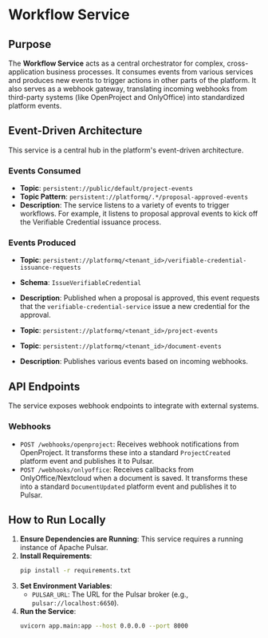 
# Workflow Service

## Purpose

The **Workflow Service** acts as a central orchestrator for complex, cross-application business processes. It consumes events from various services and produces new events to trigger actions in other parts of the platform. It also serves as a webhook gateway, translating incoming webhooks from third-party systems (like OpenProject and OnlyOffice) into standardized platform events.

## Event-Driven Architecture

This service is a central hub in the platform's event-driven architecture.

### Events Consumed

- **Topic**: `persistent://public/default/project-events`
- **Topic Pattern**: `persistent://platformq/.*/proposal-approved-events`
- **Description**: The service listens to a variety of events to trigger workflows. For example, it listens to proposal approval events to kick off the Verifiable Credential issuance process.

### Events Produced

- **Topic**: `persistent://platformq/<tenant_id>/verifiable-credential-issuance-requests`
- **Schema**: `IssueVerifiableCredential`
- **Description**: Published when a proposal is approved, this event requests that the `verifiable-credential-service` issue a new credential for the approval.

- **Topic**: `persistent://platformq/<tenant_id>/project-events`
- **Topic**: `persistent://platformq/<tenant_id>/document-events`
- **Description**: Publishes various events based on incoming webhooks.

## API Endpoints

The service exposes webhook endpoints to integrate with external systems.

### Webhooks

- `POST /webhooks/openproject`: Receives webhook notifications from OpenProject. It transforms these into a standard `ProjectCreated` platform event and publishes it to Pulsar.
- `POST /webhooks/onlyoffice`: Receives callbacks from OnlyOffice/Nextcloud when a document is saved. It transforms these into a standard `DocumentUpdated` platform event and publishes it to Pulsar.

## How to Run Locally

1.  **Ensure Dependencies are Running**: This service requires a running instance of Apache Pulsar.
2.  **Install Requirements**:
    ```bash
    pip install -r requirements.txt
    ```
3.  **Set Environment Variables**:
    - `PULSAR_URL`: The URL for the Pulsar broker (e.g., `pulsar://localhost:6650`).
4.  **Run the Service**:
    ```bash
    uvicorn app.main:app --host 0.0.0.0 --port 8000
    ``` 